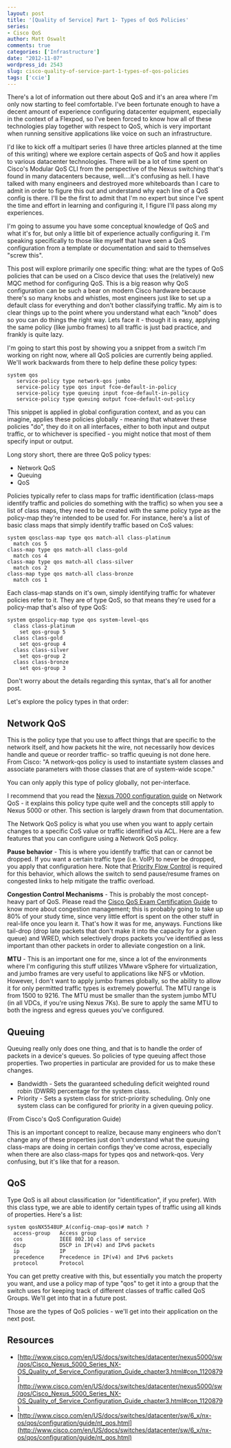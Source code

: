 ```yaml
---
layout: post
title: '[Quality of Service] Part 1- Types of QoS Policies'
series:
- Cisco QoS
author: Matt Oswalt
comments: true
categories: ['Infrastructure']
date: "2012-11-07"
wordpress_id: 2543
slug: cisco-quality-of-service-part-1-types-of-qos-policies
tags: ['ccie']
---
```



There's a lot of information out there about QoS and it's an area where I'm only now starting to feel comfortable. I've been fortunate enough to have a decent amount of experience configuring datacenter equipment, especially in the context of a Flexpod, so I've been forced to know how all of these technologies play together with respect to QoS, which is very important when running sensitive applications like voice on such an infrastructure.

I'd like to kick off a multipart series (I have three articles planned at the time of this writing) where we explore certain aspects of QoS and how it applies to various datacenter technologies. There will be a lot of time spent on Cisco's Modular QoS CLI from the perspective of the Nexus switching that's found in many datacenters because, well....it's confusing as hell. I have talked with many engineers and destroyed more whiteboards than I care to admit in order to figure this out and understand why each line of a QoS config is there. I'll be the first to admit that I'm no expert but since I've spent the time and effort in learning and configuring it, I figure I'll pass along my experiences.

I'm going to assume you have some conceptual knowledge of QoS and what it's for, but only a little bit of experience actually configuring it. I'm speaking specifically to those like myself that have seen a QoS configuration from a template or documentation and said to themselves "screw this".

This post will explore primarily one specific thing: what are the types of QoS policies that can be used on a Cisco device that uses the (relatively) new MQC method for configuring QoS. This is a big reason why QoS configuration can be such a bear on modern Cisco hardware because there's so many knobs and whistles, most engineers just like to set up a default class for everything and don't bother classifying traffic. My aim is to clear things up to the point where you understand what each "knob" does so you can do things the right way. Lets face it - though it is easy, applying the same policy (like jumbo frames) to all traffic is just bad practice, and frankly is quite lazy.

I'm going to start this post by showing you a snippet from a switch I'm working on right now, where all QoS policies are currently being applied. We'll work backwards from there to help define these policy types:
    
    system qos
       service-policy type network-qos jumbo
       service-policy type qos input fcoe-default-in-policy
       service-policy type queuing input fcoe-default-in-policy
       service-policy type queuing output fcoe-default-out-policy

This snippet is applied in global configuration context, and as you can imagine, applies these policies globally - meaning that whatever these policies "do", they do it on all interfaces, either to both input and output traffic, or to whichever is specified - you might notice that most of them specify input or output.

Long story short, there are three QoS policy types:
	
  * Network QoS
  * Queuing
  * QoS

Policies typically refer to class maps for traffic identification (class-maps identify traffic and policies do something with the traffic) so when you see a list of class maps, they need to be created with the same policy type as the policy-map they're intended to be used for. For instance, here's a list of basic class maps that simply identify traffic based on CoS values:
    
    system qosclass-map type qos match-all class-platinum
      match cos 5
    class-map type qos match-all class-gold
      match cos 4
    class-map type qos match-all class-silver
      match cos 2
    class-map type qos match-all class-bronze
      match cos 1

Each class-map stands on it's own, simply identifying traffic for whatever policies refer to it. They are of type QoS, so that means they're used for a policy-map that's also of type QoS:
    
    system qospolicy-map type qos system-level-qos
      class class-platinum
        set qos-group 5
      class class-gold
        set qos-group 4
      class class-silver
        set qos-group 2
      class class-bronze
        set qos-group 3

Don't worry about the details regarding this syntax, that's all for another post.

Let's explore the policy types in that order:

## Network QoS

This is the policy type that you use to affect things that are specific to the network itself, and how packets hit the wire, not necessarily how devices handle and queue or reorder traffic- so traffic queuing is not done here. From Cisco: "A network-qos policy is used to instantiate system classes and associate parameters with those classes that are of system-wide scope."

You can only apply this type of policy globally, not per-interface.

I recommend that you read the [Nexus 7000 configuration guide](http://www.cisco.com/en/US/docs/switches/datacenter/sw/6_x/nx-os/qos/configuration/guide/nt_qos.html) on Network QoS - it explains this policy type quite well and the concepts still apply to Nexus 5000 or other. This section is largely drawn from that documentation.

The Network QoS policy is what you use when you want to apply certain changes to a specific CoS value or traffic identified via ACL. Here are a few features that you can configure using a Network QoS policy.

**Pause behavior** - This is where you identify traffic that can or cannot be dropped. If you want a certain traffic type (i.e. VoIP) to never be dropped, you apply that configuration here. Note that [Priority Flow Control](http://www.cisco.com/en/US/docs/switches/datacenter/sw/5_x/nx-os/qos/configuration/guide/qos_pfc.html#wpxref58773) is required for this behavior, which allows the switch to send pause/resume frames on congested links to help mitigate the traffic overload.

**Congestion Control Mechanisms** - This is probably the most concept-heavy part of QoS. Please read the [Cisco QoS Exam Certification Guide](http://www.amazon.com/Cisco-Certification-Telephony-Self-Study-Edition/dp/1587201240) to know more about congestion management; this is probably going to take up 80% of your study time, since very little effort is spent on the other stuff in real-life once you learn it. That's how it was for me, anyways. Functions like tail-drop (drop late packets that don't make it into the capacity for a given queue) and WRED, which selectively drops packets you've identified as less important than other packets in order to alleviate congestion on a link.

**MTU** - This is an important one for me, since a lot of the environments where I'm configuring this stuff utilizes VMware vSphere for virtualization, and jumbo frames are very useful to applications like NFS or vMotion. However, I don't want to apply jumbo frames globally, so the ability to allow it for only permitted traffic types is extremely powerful. The MTU range is from 1500 to 9216. The MTU must be smaller than the system jumbo MTU (in all VDCs, if you're using Nexus 7Ks). Be sure to apply the same MTU to both the ingress and egress queues you've configured.

## Queuing

Queuing really only does one thing, and that is to handle the order of packets in a device's queues. So policies of type queuing affect those properties. Two properties in particular are provided for us to make these changes.
	
  * Bandwidth - Sets the guaranteed scheduling deficit weighted round robin (DWRR) percentage for the system class.
  * Priority - Sets a system class for strict-priority scheduling. Only one system class can be configured for priority in a given queuing policy.

(From Cisco's QoS Configuration Guide)

This is an important concept to realize, because many engineers who don't change any of these properties just don't understand what the queuing class-maps are doing in certain configs they've come across, especially when there are also class-maps for types qos and network-qos. Very confusing, but it's like that for a reason.

## QoS

Type QoS is all about classification (or "identification", if you prefer). With this class type, we are able to identify certain types of traffic using all kinds of properties. Here's a list:
    
    system qosNX5548UP_A(config-cmap-qos)# match ?
      access-group   Access group
      cos            IEEE 802.1Q class of service
      dscp           DSCP in IP(v4) and IPv6 packets
      ip             IP
      precedence     Precedence in IP(v4) and IPv6 packets
      protocol       Protocol

You can get pretty creative with this, but essentially you match the property you want, and use a policy map of type "qos" to get it into a group that the switch uses for keeping track of different classes of traffic called QoS Groups. We'll get into that in a future post.

Those are the types of QoS policies - we'll get into their application on the next post.

## Resources

* [http://www.cisco.com/en/US/docs/switches/datacenter/nexus5000/sw/qos/Cisco_Nexus_5000_Series_NX-OS_Quality_of_Service_Configuration_Guide_chapter3.html#con_1120879](http://www.cisco.com/en/US/docs/switches/datacenter/nexus5000/sw/qos/Cisco_Nexus_5000_Series_NX-OS_Quality_of_Service_Configuration_Guide_chapter3.html#con_1120879)
* [http://www.cisco.com/en/US/docs/switches/datacenter/sw/6_x/nx-os/qos/configuration/guide/nt_qos.html](http://www.cisco.com/en/US/docs/switches/datacenter/sw/6_x/nx-os/qos/configuration/guide/nt_qos.html)
